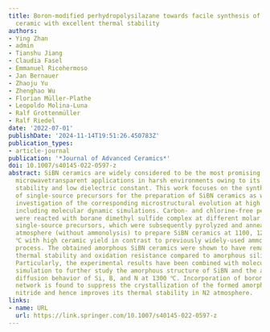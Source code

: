 ```yaml
---
title: Boron-modified perhydropolysilazane towards facile synthesis of amorphous SiBN
  ceramic with excellent thermal stability
authors:
- Ying Zhan
- admin
- Tianshu Jiang
- Claudia Fasel
- Emmanuel Ricohermoso
- Jan Bernauer
- Zhaoju Yu
- Zhenghao Wu
- Florian Müller-Plathe
- Leopoldo Molina-Luna
- Ralf Grottenmüller
- Ralf Riedel
date: '2022-07-01'
publishDate: '2024-11-14T19:51:26.450783Z'
publication_types:
- article-journal
publication: '*Journal of Advanced Ceramics*'
doi: 10.1007/s40145-022-0597-z
abstract: SiBN ceramics are widely considered to be the most promising material for
  microwavetransparent applications in harsh environments owing to its excellent thermal
  stability and low dielectric constant. This work focuses on the synthesis and ceramization
  of single-source precursors for the preparation of SiBN ceramics as well as the
  investigation of the corresponding microstructural evolution at high temperatures
  including molecular dynamic simulations. Carbon- and chlorine-free perhydropolysilazanes
  were reacted with borane dimethyl sulfide complex at different molar ratios to synthesize
  single-source precursors, which were subsequently pyrolyzed and annealed under N2
  atmosphere (without ammonolysis) to prepare SiBN ceramics at 1100, 1200, and 1300
  ℃ with high ceramic yield in contrast to previously widely-used ammonolysis synthesis
  process. The obtained amorphous SiBN ceramics were shown to have remarkably improved
  thermal stability and oxidation resistance compared to amorphous silicon nitride.
  Particularly, the experimental results have been combined with molecular dynamics
  simulation to further study the amorphous structure of SiBN and the atomic-scale
  diffusion behavior of Si, B, and N at 1300 ℃. Incorporation of boron into the Si–N
  network is found to suppress the crystallization of the formed amorphous silicon
  nitride and hence improves its thermal stability in N2 atmosphere.
links:
- name: URL
  url: https://link.springer.com/10.1007/s40145-022-0597-z
---
```

